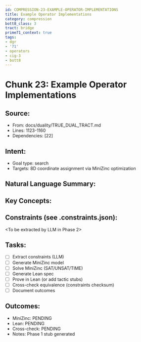 ```yaml
---
id: COMPRESSION-23-EXAMPLE-OPERATOR-IMPLEMENTATIONS
title: Example Operator Implementations
category: compression
bott8_class: 3
tract: bridge
prime71_context: true
tags:
- dgr
- '71'
- operators
- cig-3
- bott8
---
```



# Chunk 23: Example Operator Implementations

## Source:
- From: docs/duality/TRUE_DUAL_TRACT.md
- Lines: 1123-1160
- Dependencies: [22]

## Intent:
- Goal type: search
- Targets: 8D coordinate assignment via MiniZinc optimization

## Natural Language Summary:
<To be filled during extraction phase>

## Key Concepts:
<To be identified from source during extraction>

## Constraints (see .constraints.json):
<To be extracted by LLM in Phase 2>

## Tasks:
- [ ] Extract constraints (LLM)
- [ ] Generate MiniZinc model
- [ ] Solve MiniZinc (SAT/UNSAT/TIME)
- [ ] Generate Lean spec
- [ ] Prove in Lean (or add tactic stubs)
- [ ] Cross-check equivalence (constraints checksum)
- [ ] Document outcomes

## Outcomes:
- MiniZinc: PENDING
- Lean: PENDING
- Cross-check: PENDING
- Notes: Phase 1 stub generated
